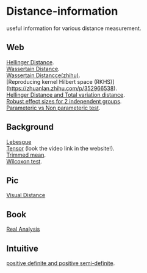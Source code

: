 # Distance-information
useful information for various distance measurement.

## Web
[Hellinger Distance](https://en.wikipedia.org/wiki/Hellinger_distance).  
[Wassertain Distance](https://en.wikipedia.org/wiki/Wasserstein_metric).  
[Wassertain Distancce(zhihu)](https://zhuanlan.zhihu.com/p/58506295).  
[Reproducing kernel Hilbert space (RKHS)] (https://zhuanlan.zhihu.com/p/352966538).  
[Hellinger Distance and Total variation distance](https://djalil.chafai.net/blog/2020/01/22/about-the-hellinger-distance/).    
[Robust effect sizes for 2 independent groups](https://garstats.wordpress.com/2016/05/02/robust-effect-sizes-for-2-independent-groups/).    
[Parameteric vs Non parameteric test](https://www.youtube.com/watch?v=biXY84hDX5M).  


## Background
[Lebesgue](https://blog.sciencenet.cn/blog-752541-831225.html)  
[Tensor](https://blog.csdn.net/qimo601/article/details/109959663) (look the video link in the website!).  
[Trimmed mean](https://garstats.wordpress.com/2017/11/28/trimmed-means/).  
[Wilcoxon test](https://www.youtube.com/watch?v=NZsL2eDQiDQ).  

## Pic
[Visual Distance](https://twitter.com/gabrielpeyre/status/1299656980911587328)

## Book
[Real Analysis](http://www.cmat.edu.uy/~mordecki/courses/medida2013/book.pdf)

## Intuitive
[positive definite and positive semi-definite](https://zhuanlan.zhihu.com/p/44860862).  
